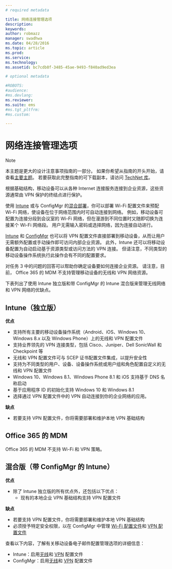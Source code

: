 ```yaml
---
# required metadata

title: 网络连接管理选项
description:
keywords:
author: robmazz
manager: swadhwa
ms.date: 04/28/2016
ms.topic: article
ms.prod:
ms.service:
ms.technology:
ms.assetid: bc7cdb8f-3485-45ae-9493-f840ad9ed3ea

# optional metadata

#ROBOTS:
#audience:
#ms.devlang:
ms.reviewer: 
ms.suite: ems
#ms.tgt_pltfrm:
#ms.custom:

---
```


# 网络连接管理选项

>[!NOTE]
>本主题是更大的设计注意事项指南的一部分。 如果你希望从指南的开头开始，请查看[主要主题](mdm-design-considerations-guide.md)。 若要获取此完整指南的可下载副本，请访问 [TechNet 库](https://gallery.technet.microsoft.com/Mobile-Device-Management-7d401582)。

根据基础结构，移动设备可以从各种 Internet 连接服务连接到企业资源，这些资源通常由 VPN 保护的终结点进行保护。

使用 [Intune](/Intune/deployuse/wi-fi-connections-in-microsoft-intune) 或与 ConfigMgr 的[混合部署](https://technet.microsoft.com/library/dn261221.aspx)，你可以部署 Wi-Fi 配置文件来预配 Wi-Fi 网络，使设备在位于网络范围内时可自动连接到网络。 例如，移动设备可配置为连接分段到会议室的 Wi-Fi 网络，但在漫游到不同位置时又随即切换为连接某个 Wi-Fi 网络段。 用户无需输入密码或选择网络，因为连接自动进行。

[Intune](/Intune/deployuse/vpn-connections-in-microsoft-intune) 和 [ConfigMgr](https://technet.microsoft.com/library/dn261217.aspx) 也可以将 VPN 配置文件直接部署到移动设备，从而让用户无需额外配置或手动操作即可访问内部企业资源。 此外，Intune 还可以将移动设备配置为自动启动基于资源类型或访问方法的 VPN 连接。 但请注意，不同类型的移动设备操作系统执行此操作会有不同的配置要求。

对任务 3 中的问题的回答可以帮助你确定设备要如何连接企业资源。 请注意，目前， <token>Office 365 的 MDM</token> 不支持管理移动设备的无线和 VPN 网络资源。

下表列出了使用 Intune 独立版和带 ConfigMgr 的 Intune 混合版来管理无线网络和 VPN 网络的优缺点。

## Intune（独立版）

**优点**

- 支持所有主要的移动设备操作系统（Android、iOS、Windows 10、Windows 8.x 以及 Windows Phone）上的无线和 VPN 配置文件 
- 支持业界领先的 VPN 连接类型，包括 Cisco、Juniper、Dell SonicWall 和 Checkpoint 等
- 无线和 VPN 配置文件可与 SCEP 证书配置文件集成，以提升安全性
- 支持为不同类型的用户、设备、设备操作系统或用户组和角色配置自定义的无线和 VPN 配置文件
- Windows 10、Windows 8.1、Windows Phone 8.1 和 iOS 支持基于 DNS 名称启动
- 基于应用程序 ID 的初始化支持 Windows 10 和 Windows 8.1
- 选择通过 VPN 配置文件中的 VPN 自动连接到你的企业网络的应用。

**缺点**

- 若要支持 VPN 配置文件，你将需要部署和维护本地 VPN 基础结构

## Office 365 的 MDM

Office 365 的 MDM 不支持 Wi-Fi 和 VPN 策略。

## 混合版（带 ConfigMgr 的 Intune）

**优点**

- 除了 Intune 独立版的所有优点外，还包括以下优点：
    - 现有的本地企业 VPN 基础结构支持 VPN 配置文件

**缺点**

- 若要支持 VPN 配置文件，你将需要部署和维护本地 VPN 基础结构 
- 必须授予特定安全权限，以在 ConfigMgr 中管理 [Wi-Fi 配置文件](https://technet.microsoft.com/library/dn408646.aspx)和 [VPN 配置文件](https://technet.microsoft.com/library/dn408643.aspx)

查看以下内容，了解有关移动设备电子邮件配置管理选项的详细信息：

- Intune：启用[无线](/Intune/deployuse/wi-fi-connections-in-microsoft-intune)和 [VPN](/Intune/deployuse/vpn-connections-in-microsoft-intune) 配置文件
- ConfigMgr：启用[无线](https://technet.microsoft.com/library/dn261221.aspx)和 [VPN](https://technet.microsoft.com/library/dn261217.aspx) 配置文件

<!--HONumber=Apr16_HO2-->


